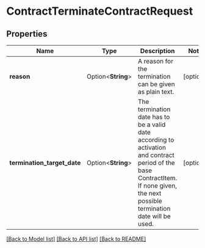 # ContractTerminateContractRequest

## Properties

Name | Type | Description | Notes
------------ | ------------- | ------------- | -------------
**reason** | Option<**String**> | A reason for the termination can be given as plain text. | [optional]
**termination_target_date** | Option<**String**> | The termination date has to be a valid date according to activation and contract period of the base ContractItem. If none given, the next possible termination date will be used. | [optional]

[[Back to Model list]](../README.md#documentation-for-models) [[Back to API list]](../README.md#documentation-for-api-endpoints) [[Back to README]](../README.md)


